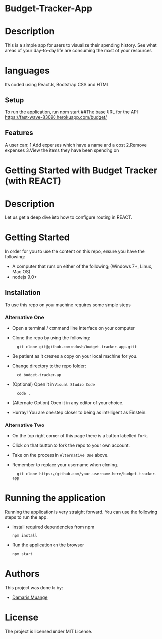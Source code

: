 # Budget-Tracker-App

# Description
This  is a simple app for users to visualize their spending history. See what areas of your day-to-day life are consuming the most of your resources
# languages
Its coded using ReactJs, Bootstrap CSS and HTML

## Setup
To run the application, run npm start
 ##The base URL for the API 
 https://fast-wave-83090.herokuapp.com/budget/

## Features
A user can: 
1.Add expenses which have a name and a cost 
2.Remove expenses 
3.View the items they have been spending on

# Getting Started with Budget Tracker (with REACT)

# Description
Let us get a deep dive into how to configure routing in REACT.

# Getting Started
In order for you to use the content on this repo, ensure you have the following:

- A computer that runs on either of the following; (Windows 7+, Linux, Mac OS)
- nodejs 9.0+

## Installation

To use this repo on your machine requires some simple steps

### Alternative One

- Open a terminal / command line interface on your computer
- Clone the repo by using the following:

        git clone git@github.com:ndush/budget-tracker-app.gitt

- Be patient as it creates a copy on your local machine for you.
- Change directory to the repo folder:

        cd budget-tracker-ap

- (Optional) Open it in ``Visual Studio Code``

        code .

- (Alternate Option) Open it in any editor of your choice.
- Hurray! You are one step closer to being as intelligent as Einstein.

### Alternative Two

- On the top right corner of this page there is a button labelled ``Fork``.
- Click on that button to fork the repo to your own account.
- Take on the process in ``Alternative One`` above.
- Remember to replace your username when cloning.

        git clone https://github.com/your-username-here/budget-tracker-app


# Running the application

Running the application is very straight forward. You can use the following steps to run the app.

- Install required dependencies from npm

      npm install

- Run the application on the browser

      npm start
# Authors
This project was done to by:
- [Damaris Muange](https://ndush.github.io/budget-tracker-app/)

# License
The project is licensed under MIT License.



  




  
